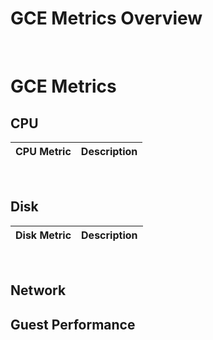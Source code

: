 # GCE Metrics Overview

<br>

# GCE Metrics

## CPU

| CPU Metric | Description |
| --- | --- |

<br>

## Disk

| Disk Metric | Description |
| --- | --- |

<br>

## Network

## Guest Performance